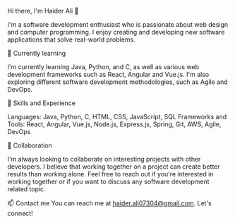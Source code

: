 Hi there, I'm Haider Ali 👋 

I'm a software development enthusiast who is passionate about web design and computer programming. I enjoy creating and developing new software applications that solve real-world problems.

🌱 Currently learning

I'm currently learning Java, Python, and C, as well as various web development frameworks such as React, Angular and Vue.js. I'm also exploring different software development methodologies, such as Agile and DevOps.

💼 Skills and Experience

Languages: Java, Python, C, HTML, CSS, JavaScript, SQL
Frameworks and Tools: React, Angular, Vue.js, Node.js, Express.js, Spring, Git, AWS, Agile, DevOps

🤝 Collaboration

I'm always looking to collaborate on interesting projects with other developers. I believe that working together on a project can create better results than working alone. Feel free to reach out if you're interested in working together or if you want to discuss any software development related topic.

📫 Contact me
You can reach me at haider.ali07304@gmail.com. Let's connect!

<!---
Haider-Ali-GitHub/Haider-Ali-GitHub is a ✨ special ✨ repository because its `README.md` (this file) appears on your GitHub profile.
You can click the Preview link to take a look at your changes.

💻 Projects
I've worked on various projects, including web applications, desktop applications and mobile apps. Some of my notable projects include:

Project 1: An e-commerce website built using React and Node.js
Project 2: A mobile app built using React Native and Firebase
Project 3: A desktop application built using Java Swing and MySQL
--->
